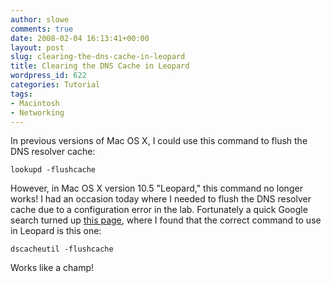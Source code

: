 ```yaml
---
author: slowe
comments: true
date: 2008-02-04 16:13:41+00:00
layout: post
slug: clearing-the-dns-cache-in-leopard
title: Clearing the DNS Cache in Leopard
wordpress_id: 622
categories: Tutorial
tags:
- Macintosh
- Networking
---
```


In previous versions of Mac OS X, I could use this command to flush the DNS resolver cache:

	lookupd -flushcache

However, in Mac OS X version 10.5 "Leopard," this command no longer works! I had an occasion today where I needed to flush the DNS resolver cache due to a configuration error in the lab. Fortunately a quick Google search turned up [this page](http://www.hongkiat.com/blog/how-to-clear-dns-cache-in-mac-osx-leopard/), where I found that the correct command to use in Leopard is this one:

	dscacheutil -flushcache

Works like a champ!

